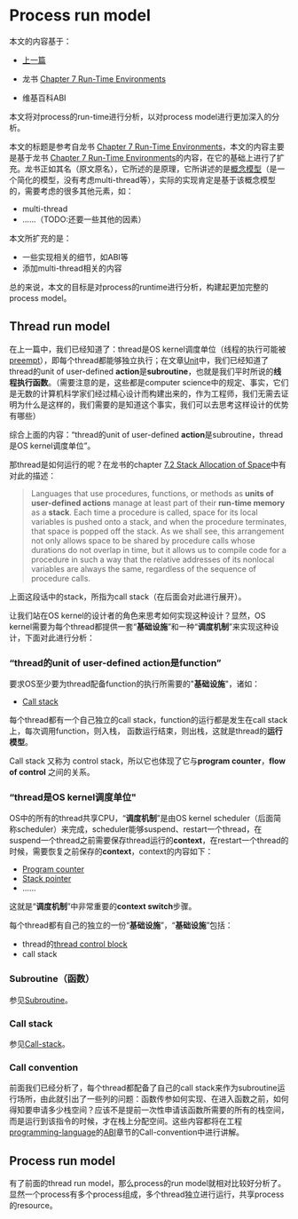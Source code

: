 # Process run model

本文的内容基于：

- [上一篇](../Process-model.md)

- 龙书 [Chapter 7 Run-Time Environments](https://dengking.github.io/compiler-principle/Chapter-7-Run-Time-Environments/)
- 维基百科ABI

本文将对process的run-time进行分析，以对process model进行更加深入的分析。

本文的标题是参考自龙书 [Chapter 7 Run-Time Environments](https://dengking.github.io/compiler-principle/Chapter-7-Run-Time-Environments/)，本文的内容主要是基于龙书 [Chapter 7 Run-Time Environments](https://dengking.github.io/compiler-principle/Chapter-7-Run-Time-Environments/)的内容，在它的基础上进行了扩充。龙书正如其名（原文原名），它所述的是原理，它所讲述的是[概念模型](https://dengking.github.io/Post/Abstraction/Abstraction-and-model/)（是一个简化的模型，没有考虑multi-thread等），实际的实现肯定是基于该概念模型的，需要考虑的很多其他元素，如：

- multi-thread
- ......（TODO:还要一些其他的因素）

本文所扩充的是：

- 一些实现相关的细节，如ABI等
- 添加multi-thread相关的内容

总的来说，本文的目标是对process的runtime进行分析，构建起更加完整的process model。

## Thread run model

在上一篇中，我们已经知道了：thread是OS kernel调度单位（线程的执行可能被[preempt](https://en.wikipedia.org/wiki/Pre-emptive_multitasking)），即每个thread都能够独立执行；在文章[Unit](https://dengking.github.io/Post/Unit)中，我们已经知道了thread的unit of user-defined **action**是**subroutine**，也就是我们平时所说的**线程执行函数**。（需要注意的是，这些都是computer science中的规定、事实，它们是无数的计算机科学家们经过精心设计而构建出来的，作为工程师，我们无需去证明为什么是这样的，我们需要的是知道这个事实，我们可以去思考这样设计的优势有哪些）

综合上面的内容：“thread的unit of user-defined **action**是subroutine，thread是OS kernel调度单位”。

那thread是如何运行的呢？在龙书的chapter [7.2 Stack Allocation of Space](https://dengking.github.io/compiler-principle/Chapter-7-Run-Time-Environments/7.2-Stack-Allocation-of-Space/)中有对此的描述：

> Languages that use procedures, functions, or methods as **units of user-defined actions** manage at least part of their **run-time memory** as a **stack**. Each time a procedure is called, space for its local variables is pushed onto a stack, and when the procedure terminates, that space is popped off the stack. As we shall see, this arrangement not only allows space to be shared by procedure calls whose durations do not overlap in time, but it allows us to compile code for a procedure in such a way that the relative addresses of its nonlocal variables are always the same, regardless of the sequence of procedure calls.

上面这段话中的stack，所指为call stack（在后面会对此进行展开）。

让我们站在OS kernel的设计者的角色来思考如何实现这种设计？显然，OS kernel需要为每个thread都提供一套“**基础设施**”和一种“**调度机制**”来实现这种设计，下面对此进行分析：

### “thread的unit of user-defined **action**是function”

要求OS至少要为thread配备function的执行所需要的"**基础设施**"，诸如：

- [Call stack](./Subroutine/Call-subroutine/Call-stack.md)

每个thread都有一个自己独立的call stack，function的运行都是发生在call stack上，每次调用function，则入栈， 函数运行结束，则出栈，这就是thread的**运行模型**。

Call stack 又称为 control stack，所以它也体现了它与**program counter**，**flow of control** 之间的关系。

### “thread是OS kernel调度单位"

OS中的所有的thread共享CPU，“**调度机制**”是由OS kernel scheduler（后面简称scheduler）来完成，scheduler能够suspend、restart一个thread，在suspend一个thread之前需要保存thread运行的**context**，在restart一个thread的时候，需要恢复之前保存的**context**，context的内容如下：

- [Program counter](https://en.wikipedia.org/wiki/Program_counter)
- [Stack pointer](https://en.wikipedia.org/wiki/Stack_pointer)
- ......

这就是“**调度机制**”中非常重要的**context switch**步骤。



每个thread都有自己的独立的一份“**基础设施**”，“**基础设施**”包括：

- thread的[thread control block](https://en.wikipedia.org/wiki/Thread_control_block)
- call stack

### Subroutine（函数）

参见[Subroutine](./Subroutine/Subroutine.md)。

### Call stack

参见[Call-stack](./Subroutine/Call-subroutine/Call-stack.md)。

### Call convention

前面我们已经分析了，每个thread都配备了自己的call stack来作为subroutine运行场所，由此就引出了一些列的问题：函数传参如何实现、在进入函数之前，如何得知要申请多少栈空间？应该不是提前一次性申请该函数所需要的所有的栈空间，而是运行到该指令的时候，才在栈上分配空间。这些内容都将在工程[programming-language](https://dengking.github.io/programming-language/)的[ABI](https://dengking.github.io/programming-language/ABI)章节的Call-convention中进行讲解。



## Process run model

有了前面的thread run model，那么process的run model就相对比较好分析了。显然一个process有多个process组成，多个thread独立进行运行，共享process的resource。





